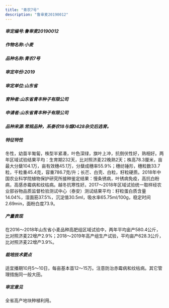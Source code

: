 ```yaml
---
title: "青农7号"
description: "鲁审麦20190012"
---
```

##### 审定编号:鲁审麦20190012

##### 作物名称:小麦

##### 品种名称:青农7号

##### 审定年份:2019

##### 审定单位:山东省

##### 育种者:山东省青丰种子有限公司

##### 申请者:山东省青丰种子有限公司

##### 品种来源:常规品种，系泰农18与烟0428杂交后选育。

##### 特征特性
冬性，幼苗半匍匐，株型半紧凑，叶色深绿，旗叶上冲，抗倒伏性好，熟相好。两年区域试验结果平均：生育期232天，比对照济麦22晚熟2天；株高78.3厘米，亩最大分蘖104.1万，亩有效穗45.1万，分蘖成穗率55.9%；穗纺锤形，穗粒数33.7粒，千粒重45.4克，容重786.7克/升；长芒、白壳、白粒，籽粒硬质。2018年中国农业科学院植物保护研究所接种鉴定结果：慢条锈病，叶锈病免疫，高抗白粉病，高感赤霉病和纹枯病。越冬抗寒性好。2017～2018年区域试验统一取样经农业部谷物品质监督检验测试中心（泰安）测试结果平均：籽粒蛋白质含量14.04%，湿面筋37.5%，沉淀值30.5ml，吸水率65.75ml/100g，稳定时间2.69min，面粉白度73.9。

##### 产量表现
在2016～2018年山东省小麦品种高肥组区域试验中，两年平均亩产580.4公斤，比对照济麦22增产2.9%；2018～2019年高产组生产试验，平均亩产628.3公斤，比对照济麦22增产3.9%。

##### 栽培技术要点
适宜播期10月5～10日，每亩基本苗12～15万。注意防治赤霉病和纹枯病。其它管理措施同一般大田。

##### 审定意见
全省高产地块种植利用。
